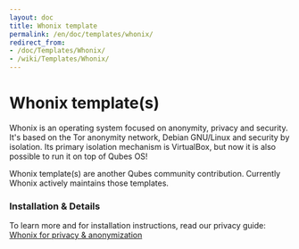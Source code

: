 ```yaml
---
layout: doc
title: Whonix template
permalink: /en/doc/templates/whonix/
redirect_from:
- /doc/Templates/Whonix/
- /wiki/Templates/Whonix/
---
```


Whonix template(s)
==================

Whonix is an operating system focused on anonymity, privacy and security. It's
based on the Tor anonymity network, Debian GNU/Linux and security by isolation.
Its primary isolation mechanism is VirtualBox, but now it is also possible to
run it on top of Qubes OS!

Whonix template(s) are another Qubes community contribution. Currently Whonix actively maintains those templates.

### Installation & Details

To learn more and for installation instructions, read our privacy guide: [Whonix for privacy & anonymization](/en/doc/privacy/whonix/)
